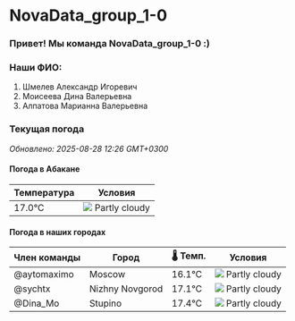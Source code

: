 # NovaData_group_1-0
### Привет! Мы команда NovaData_group_1-0 :)

### Наши ФИО:
1. Шмелев Александр Игоревич
2. Моисеева Дина Валерьевна
3. Алпатова Марианна Валерьевна

### Текущая погода
<!-- WEATHER:START -->
_Обновлено: 2025-08-28 12:26 GMT+0300_

#### Погода в Абакане

| Температура | Условия |
|-------------|----------|
| 17.0°C     | ![](https://cdn.weatherapi.com/weather/64x64/day/116.png) Partly cloudy |

#### Погода в наших городах

| Член команды  | Город               | 🌡️ Темп.  | Условия          |
|---------------|---------------------|-----------|--------------------|
| @aytomaximo    | Moscow              |   16.1°C | ![](https://cdn.weatherapi.com/weather/64x64/day/116.png) Partly cloudy |
| @sychtx        | Nizhny Novgorod     |   17.1°C | ![](https://cdn.weatherapi.com/weather/64x64/day/116.png) Partly cloudy |
| @Dina_Mo       | Stupino             |   17.4°C | ![](https://cdn.weatherapi.com/weather/64x64/day/116.png) Partly cloudy |

<!-- WEATHER:END -->
